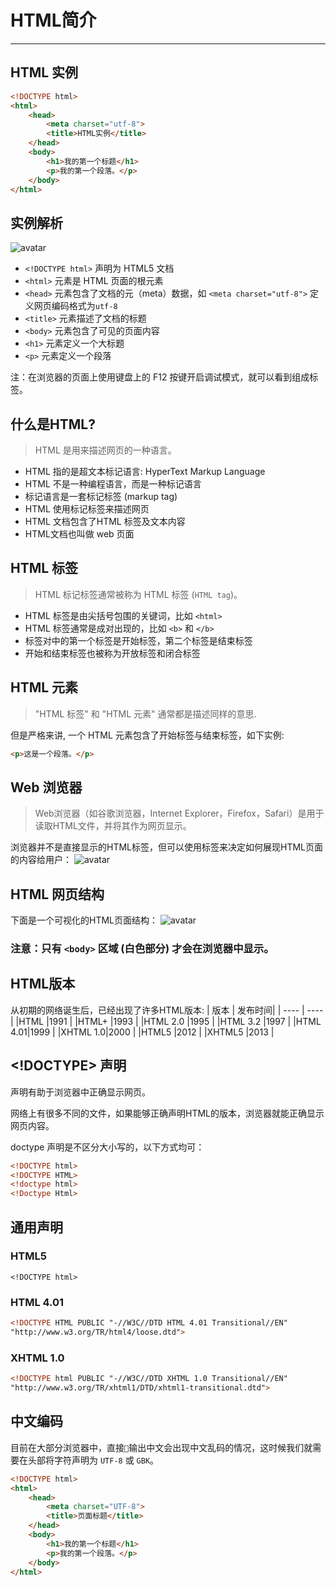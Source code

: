 # HTML简介
---
## HTML 实例
```html
<!DOCTYPE html>
<html>
	<head>
		<meta charset="utf-8">
		<title>HTML实例</title>
	</head>
	<body>
		<h1>我的第一个标题</h1>
		<p>我的第一个段落。</p>
	</body>
</html>
```
## 实例解析
![avatar](https://hullis.github.io/tuchuang/vuepress/Snipaste_2021-09-03_15-05-29-187.png)

- `<!DOCTYPE html>` 声明为 HTML5 文档
- `<html>` 元素是 HTML 页面的根元素
- `<head>` 元素包含了文档的元（meta）数据，如 `<meta charset="utf-8">` 定义网页编码格式为`utf-8`
- `<title>` 元素描述了文档的标题
- `<body>` 元素包含了可见的页面内容
- `<h1>` 元素定义一个大标题
- `<p>` 元素定义一个段落

注：在浏览器的页面上使用键盘上的 F12 按键开启调试模式，就可以看到组成标签。

## 什么是HTML?

> HTML 是用来描述网页的一种语言。

- HTML 指的是超文本标记语言: HyperText Markup Language
- HTML 不是一种编程语言，而是一种标记语言
- 标记语言是一套标记标签 (markup tag)
- HTML 使用标记标签来描述网页
- HTML 文档包含了HTML 标签及文本内容
- HTML文档也叫做 web 页面

## HTML 标签

> HTML 标记标签通常被称为 HTML 标签 (`HTML tag`)。

- HTML 标签是由尖括号包围的关键词，比如 `<html>`
- HTML 标签通常是成对出现的，比如 `<b>` 和 `</b>`
- 标签对中的第一个标签是开始标签，第二个标签是结束标签
- 开始和结束标签也被称为开放标签和闭合标签

## HTML 元素

> "HTML 标签" 和 "HTML 元素" 通常都是描述同样的意思.

但是严格来讲, 一个 HTML 元素包含了开始标签与结束标签，如下实例:

```html
<p>这是一个段落。</p>
```

## Web 浏览器

> Web浏览器（如谷歌浏览器，Internet Explorer，Firefox，Safari）是用于读取HTML文件，并将其作为网页显示。

浏览器并不是直接显示的HTML标签，但可以使用标签来决定如何展现HTML页面的内容给用户：
![avatar](https://hullis.github.io/tuchuang/vuepress/Snipaste_2021-09-03_15-14-31-137.png)

## HTML 网页结构

下面是一个可视化的HTML页面结构：
![avatar](https://hullis.github.io/tuchuang/vuepress/Snipaste_2021-09-03_15-15-31-216.png)

### 注意：只有 `<body>` 区域 (白色部分) 才会在浏览器中显示。

## HTML版本

从初期的网络诞生后，已经出现了许多HTML版本:
| 版本		| 发布时间|
| ----		| ----		|
|HTML			|1991			|
|HTML+		|1993			|
|HTML 2.0	|1995			|
|HTML 3.2	|1997			|
|HTML 4.01|1999			|
|XHTML 1.0|2000			|
|HTML5		|2012			|
|XHTML5		|2013			|

## <!DOCTYPE> 声明

<!DOCTYPE>声明有助于浏览器中正确显示网页。

网络上有很多不同的文件，如果能够正确声明HTML的版本，浏览器就能正确显示网页内容。

doctype 声明是不区分大小写的，以下方式均可：
```html
<!DOCTYPE html>
<!DOCTYPE HTML>
<!doctype html>
<!Doctype Html>
```

## 通用声明

### HTML5
`<!DOCTYPE html>`

### HTML 4.01
```html
<!DOCTYPE HTML PUBLIC "-//W3C//DTD HTML 4.01 Transitional//EN"
"http://www.w3.org/TR/html4/loose.dtd">
```

### XHTML 1.0
```html
<!DOCTYPE html PUBLIC "-//W3C//DTD XHTML 1.0 Transitional//EN"
"http://www.w3.org/TR/xhtml1/DTD/xhtml1-transitional.dtd">
```

## 中文编码

目前在大部分浏览器中，直接``输出中文会出现中文乱码的情况，这时候我们就需要在头部将字符声明为 `UTF-8` 或 `GBK`。

```html
<!DOCTYPE html>
<html>
	<head>
		<meta charset="UTF-8">
		<title>页面标题</title>
	</head>
	<body>
		<h1>我的第一个标题</h1>
		<p>我的第一个段落。</p>
	</body>
</html>
```